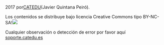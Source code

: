 2017 por[CATEDU](https://catedu.gitbooks.io/robotica-educativa-con-mbot/content/www.catedu.es)\(Javier Quintana Peiró\).

Los contenidos se distribuye bajo licencia Creative Commons tipo BY-NC-SA!![](https://catedu.gitbooks.io/robotica-educativa-con-mbot/content/assets/2017-12-19%2014_07_24-creative%20commons%20images%20at%20DuckDuckGo.png)

Cualquier observación o detección de error por favor aquí [soporte.catedu.es](http://soporte.catedu.es/)


